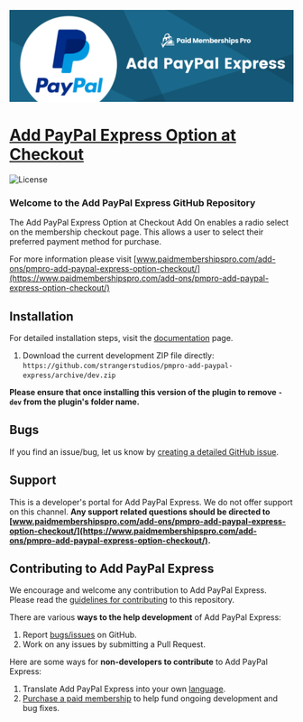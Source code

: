 ![](pmpro-add-paypal-express-banner.png)

# [Add PayPal Express Option at Checkout](https://www.paidmembershipspro.com/add-ons/pmpro-add-paypal-express-option-checkout/) #
[comment]: # (Generate badges from shields.io, only works for .org plugins to get other stats etc. We'd have to create our own endpoints for Premium plugins)

![License](https://img.shields.io/badge/license-GPL--2.0%2B-red.svg?style=flat-square)

### Welcome to the Add PayPal Express GitHub Repository
The Add PayPal Express Option at Checkout Add On enables a radio select on the membership checkout page. This allows a user to select their preferred payment method for purchase.

For more information please visit [www.paidmembershipspro.com/add-ons/pmpro-add-paypal-express-option-checkout/](https://www.paidmembershipspro.com/add-ons/pmpro-add-paypal-express-option-checkout/)

## Installation ##
For detailed installation steps, visit the [documentation](https://www.paidmembershipspro.com/add-ons/pmpro-add-paypal-express-option-checkout/) page.

1. Download the current development ZIP file directly: `https://github.com/strangerstudios/pmpro-add-paypal-express/archive/dev.zip`

**Please ensure that once installing this version of the plugin to remove `-dev` from the plugin's folder name.**

## Bugs ##
If you find an issue/bug, let us know by [creating a detailed GitHub issue](https://github.com/strangerstudios/pmpro-add-paypal-express/issues/new).

## Support ##
This is a developer's portal for Add PayPal Express. We do not offer support on this channel. **Any support related questions should be directed to [www.paidmembershipspro.com/add-ons/pmpro-add-paypal-express-option-checkout/](https://www.paidmembershipspro.com/add-ons/pmpro-add-paypal-express-option-checkout/).**

## Contributing to Add PayPal Express ##
We encourage and welcome any contribution to Add PayPal Express. Please read the [guidelines for contributing](https://github.com/strangerstudios/paid-memberships-pro/blob/dev/.github/CONTRIBUTING.md) to this repository.

There are various **ways to the help development** of Add PayPal Express:

1. Report [bugs/issues](https://github.com/strangerstudios/pmpro-pay-by-check/issues/new) on GitHub.
2. Work on any issues by submitting a Pull Request.

Here are some ways for **non-developers to contribute** to Add PayPal Express:

1. Translate Add PayPal Express into your own [language](https://www.paidmembershipspro.com/paid-memberships-pro-in-your-language/).
2. [Purchase a paid membership](https://paidmembershipspro.com/pricing) to help fund ongoing development and bug fixes.